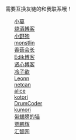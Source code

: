 <br><br><br><br><br><br><br><br><br>


需要互换友链的和我联系哦！
- [小莫](https://xiaomo.info)
- [烧酒博客](https://i.shojo.cc/)
- [小野狗](http://fortl.net) 
- [monstlin](http://monsterlin.com)
- [香菇会长](https://siitake.cn/)
- [Edik博客](https://www.edik.cn/)
- [贤心博客](http://sentsin.com/)
- [冷子欲](http://lengziyu.com/)
- [Leonn](https://liyuans.com/)
- [netcan](http://www.netcan666.com/)
- [alice](https://aliceprincess.info/)
- [kotori](https://kotori.love/)
- [DrumCoder](http://hotsun168.com/)
- [kumori](https://kumori.cn/)
- [带翅膀的猫](https://www.chengpengper.cn/)
- [贾鹏辉](http://www.devio.org/)
- [汇智网](http://www.hubwiz.com/course/?type=free)


<style>
.article-entry ul{
    padding: 0; 
}
.article-entry ul>li{
    list-style: none;
    display: inline-block;
    margin: 0 3px;
}
.article-entry ul>li a{
    color: #2E9FFF;
    text-decoration: none;
    
}

.article-entry ul>li a:hover{
    text-decoration: underline; 
}
.article-entry ul>li:before{width:0;height:0;border:0 }
li:before
    {
    content:"";
    width: 0;
    border:0;
    height: 0;
    background:rgba(0,0,0,0)
    }

li{
    display: block;
}
</style>
